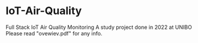 # IoT-Air-Quality
Full Stack IoT Air Quality Monitoring 
A study project done in 2022 at UNIBO
Please read "ovewiev.pdf" for any info.

